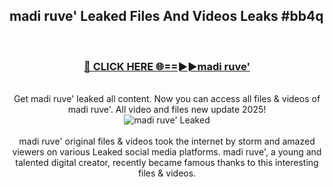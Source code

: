 ## madi ruve' Leaked Files And Videos Leaks #bb4q
<br>
<div align="center">
<h3><a href="https://watchclip.my.id/madi ruve'" rel="nofollow">🔴 CLICK HERE 🌐==►►madi ruve'</a></h3>
<br>
Get madi ruve' leaked all content. Now you can access all files & videos of madi ruve'. All video and files new update 2025!
<br>
<a href="https://watchclip.my.id/madi ruve'" rel="nofollow" data-target="animated-image.originalLink"><img src="https://i.ibb.co.com/WyWwxjT/player-gif2.gif" alt="madi ruve' Leaked" style="max-width: 100%; display: inline-block;" data-target="animated-image.originalImage"></a>
<br><br>
madi ruve' original files & videos took the internet by storm and amazed viewers on various Leaked social media platforms. madi ruve', a young and talented digital creator, recently became famous thanks to this interesting files & videos.
</div>
<br>
